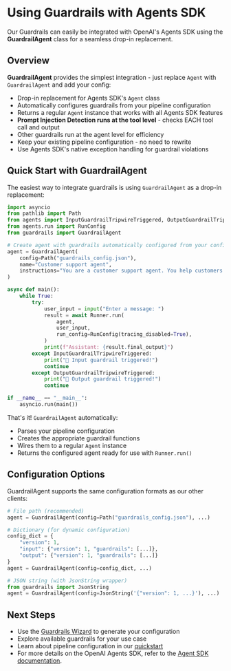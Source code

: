 # Using Guardrails with Agents SDK

Our Guardrails can easily be integrated with OpenAI's Agents SDK using the **GuardrailAgent** class for a seamless drop-in replacement.

## Overview

**GuardrailAgent** provides the simplest integration - just replace `Agent` with `GuardrailAgent` and add your config:

- Drop-in replacement for Agents SDK's `Agent` class
- Automatically configures guardrails from your pipeline configuration 
- Returns a regular `Agent` instance that works with all Agents SDK features
- **Prompt Injection Detection runs at the tool level** - checks EACH tool call and output
- Other guardrails run at the agent level for efficiency
- Keep your existing pipeline configuration - no need to rewrite
- Use Agents SDK's native exception handling for guardrail violations

## Quick Start with GuardrailAgent

The easiest way to integrate guardrails is using `GuardrailAgent` as a drop-in replacement:

```python
import asyncio
from pathlib import Path
from agents import InputGuardrailTripwireTriggered, OutputGuardrailTripwireTriggered, Runner
from agents.run import RunConfig
from guardrails import GuardrailAgent

# Create agent with guardrails automatically configured from your config file
agent = GuardrailAgent(
    config=Path("guardrails_config.json"),
    name="Customer support agent",
    instructions="You are a customer support agent. You help customers with their questions.",
)

async def main():
    while True:
        try:
            user_input = input("Enter a message: ")
            result = await Runner.run(
                agent,
                user_input,
                run_config=RunConfig(tracing_disabled=True),
            )
            print(f"Assistant: {result.final_output}")
        except InputGuardrailTripwireTriggered:
            print("🛑 Input guardrail triggered!")
            continue
        except OutputGuardrailTripwireTriggered:
            print("🛑 Output guardrail triggered!")
            continue

if __name__ == "__main__":
    asyncio.run(main())
```

That's it! `GuardrailAgent` automatically:

- Parses your pipeline configuration
- Creates the appropriate guardrail functions 
- Wires them to a regular `Agent` instance
- Returns the configured agent ready for use with `Runner.run()`

## Configuration Options

GuardrailAgent supports the same configuration formats as our other clients:

```python
# File path (recommended)
agent = GuardrailAgent(config=Path("guardrails_config.json"), ...)

# Dictionary (for dynamic configuration)
config_dict = {
    "version": 1,
    "input": {"version": 1, "guardrails": [...]},
    "output": {"version": 1, "guardrails": [...]}
}
agent = GuardrailAgent(config=config_dict, ...)

# JSON string (with JsonString wrapper)
from guardrails import JsonString
agent = GuardrailAgent(config=JsonString('{"version": 1, ...}'), ...)
```

## Next Steps

- Use the [Guardrails Wizard](https://guardrails-vercel-git-main-openai.vercel.app/guardrails) to generate your configuration
- Explore available guardrails for your use case  
- Learn about pipeline configuration in our [quickstart](./quickstart.md)
- For more details on the OpenAI Agents SDK, refer to the [Agent SDK documentation](https://openai.github.io/openai-agents-python/).
